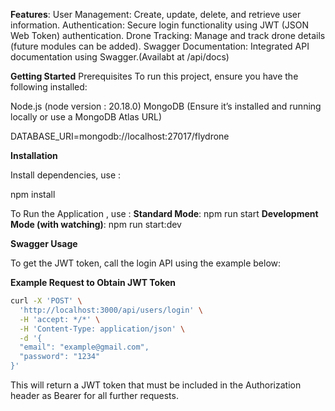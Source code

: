 **Features**: 
User Management: Create, update, delete, and retrieve user information.
Authentication: Secure login functionality using JWT (JSON Web Token) authentication.
Drone Tracking: Manage and track drone details (future modules can be added).
Swagger Documentation: Integrated API documentation using Swagger.(Availabt at /api/docs)


**Getting Started**
Prerequisites
To run this project, ensure you have the following installed:

Node.js (node version : 20.18.0)
MongoDB (Ensure it’s installed and running locally or use a MongoDB Atlas URL)

DATABASE_URI=mongodb://localhost:27017/flydrone

**Installation**

Install dependencies, use : 

npm install

To Run the Application , use : 
**Standard Mode**: npm run start
**Development Mode (with watching)**: npm run start:dev   



**Swagger Usage**

To get the JWT token, call the login API using the example below:

**Example Request to Obtain JWT Token**

```bash
curl -X 'POST' \
  'http://localhost:3000/api/users/login' \
  -H 'accept: */*' \
  -H 'Content-Type: application/json' \
  -d '{
  "email": "example@gmail.com",
  "password": "1234"
}'
```

This will return a JWT token that must be included in the Authorization header as Bearer <token> for all further requests.